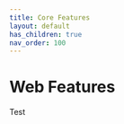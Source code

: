 ```yaml
---
title: Core Features
layout: default
has_children: true
nav_order: 100
---
```


# Web Features

Test